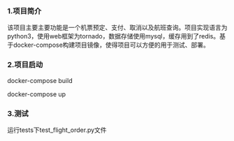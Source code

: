 ### 1.项目简介
该项目主要主要功能是一个机票预定、支付、取消以及航班查询。项目实现语言为python3，使用web框架为tornado，数据存储使用mysql，缓存用到了redis。基于docker-compose构建项目镜像，使得项目可以方便的用于测试、部署。
### 2.项目启动
docker-compose build

docker-compose up

### 3.测试
运行tests下test_flight_order.py文件